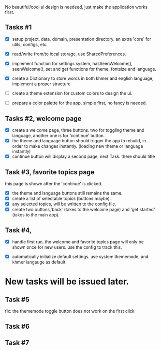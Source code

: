 No beautiful/cool ui design is needeed, just make the application works first.

## Tasks #1
- [x] setup project. data, domain, presentation directory. an extra 'core' for utils, configs, etc.
- [x] read/write from/to local storage, use SharedPreferences.
- [x] implement function for settings system, hasSeenWelcome(), seenWelcome(), 
set and get functions for theme, fontsize and language. 
- [x] create a Dictionary to store words in both khmer and english language, implement a proper structure
- [ ] create a theme extension for custom colors to design the ui. 
- [ ] prepare a color palette for the app, simple first, no fancy is needed.



## Tasks #2, welcome page
- [x] create a welcome page, three buttons. two for toggling theme and language, another one is for 'continue' button.
- [x] the theme and language button should trigger the app to rebuild, in order to make changes instantly. (loading new theme or language instantly)
- [x] continue button will display a second page, next Task.
there should title

## Task #3, favorite topics page
this page is shown after the 'continue' is clicked.
- [x] the theme and language buttons still remains the same.
- [x] create a list of selectable topics (buttons maybe).
- [x] any selected topics, will be written to the config file.
- [x] create two buttons,'back' (takes to the welcome page) and 'get started' (takes to the main app).  

## Task #4, 
- [x] handle first run, the welcome and favorite topics page will only be 
shown once for new users. use the config to track this. 
- [x] automatically initialize default settings. use system thememode, and khmer langauge as default.

  
# New tasks will be issued later.

## Task #5
fix: the thememode toggle button does not work on the first click
## Task #6
## Task #7
